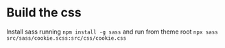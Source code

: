 # Build the css
Install sass running ```npm install -g sass``` and run from theme root ```npx sass src/sass/cookie.scss:src/css/cookie.css```